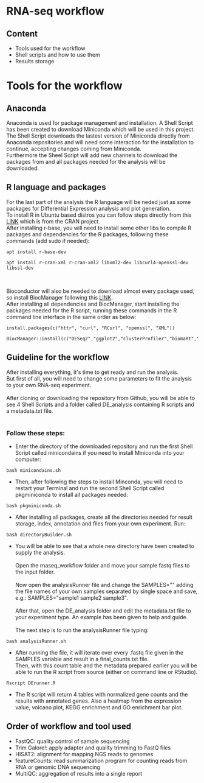 # RNA-seq workflow
## Content
- Tools used for the workflow
- Shell scripts and how to use them
- Results storage

# Tools for the workflow
## Anaconda
Anaconda is used for package management and installation. A Shell Script has been created to download Miniconda which will be used in this project.<br/>
The Shell Script downloads the lastest version of Miniconda directly from Anaconda repositories and will need some interaction for the installation to continue, accepting changes coming from Miniconda. <br/>
Furthermore the Sheel Script will add new channels to download the packages from and all packages needed for the analysis will be downloaded.
## R language and packages
For the last part of the analysis the R language will be neded just as some packages for Differential Expression analysis and plot generation.<br/>
To install R in Ubuntu based distros you can follow steps directly from this [LINK](https://cran.r-project.org/bin/linux/ubuntu/) which is from the CRAN project.<br/>
After installing r-base, you will need to install some other libs to compile R packages and dependencies for the R packages, following these commands (add sudo if needed):<br/>
```
apt install r-base-dev
```
```
apt install r-cran-xml r-cran-xml2 libxml2-dev libcurl4-openssl-dev libssl-dev
```
<br/>

Bioconductor will also be needed to download almost every package used, so install BiocManager following this [LINK](https://www.bioconductor.org/install/).<br/>
After installing all dependencies and BiocManager, start installing the packages needed for the R script, running these commands in the R command line interface in the same order as below:
```
install.packages(c("httr", "curl", "RCurl", "openssl", "XML"))
```
```
BiocManager::install(c("DESeq2","ggplot2","clusterProfiler","biomaRt","ReactomePA","ggsci","gage","dplyr","topGO","DOSE","org.Hs.eg.db","org.Mm.eg.db","pheatmap","genefilter","GO.db","KEGG.db","RColorBrewer")
```
## Guideline for the workflow
After installing everything, it's time to get ready and run the analysis.<br/>
But first of all, you will need to change some parameters to fit the analysis to your own RNA-seq experiment.<br/><br/>
After cloning or downloading the repository from Github, you will be able to see 4 Shell Scripts and a folder called DE_analysis containing R scripts and a metadata.txt file.<br/><br/>
### Follow these steps:
- Enter the directory of the downloaded repository and run the first Shell Script called minicondains if you need to install Miniconda into your computer:<br/>
```
bash minicondains.sh
```
- Then, after following the steps to install Minconda, you will need to restart your Terminal and run the second Shell Script called pkgminiconda to install all packages needed:<br/>
```
bash pkgminiconda.sh
```
- After installing all packages, create all the directories needed for result storage, index, annotation and files from your own experiment. Run:<br/>
```
bash directoryBuilder.sh
```
- You will be able to see that a whole new directory have been created to supply the analysis.<br/><br/>
Open the rnaseq_workflow folder and move your sample fastq files to the input folder.<br/><br/>
Now open the analysisRunner file and change the SAMPLES="" adding the file names of your own samples separated by single space and save, e.g.: SAMPLES="sample1 sample2 sample3".<br/><br/>
After that, open the DE_analysis folder and edit the metadata.txt file to your experiment type. An example has been given to help and guide.<br/><br/>
The next step is to run the analysisRunner file typing:<br/>
```
bash analysisRunner.sh
```
- After running the file, it will iterate over every .fastq file given in the SAMPLES variable and result in a final_counts.txt file.<br/>
Then, with this count table and the metadata prepared earlier you will be able to run the R script from source (either on command line or RStudio).<br/>
```
Rscript DErunner.R
```
- The R script will return 4 tables with normalized gene counts and the results with annotated genes. Also a heatmap from the expression value, volcano plot, KEGG enrichment and GO enrichment bar plot.

## Order of workflow and tool used
- FastQC: quality control of sample sequencing
- Trim Galore!: apply adapter and quality trimming to FastQ files
- HISAT2: alignment for mapping NGS reads to genomes
- featureCounts: read summarization program for counting reads from RNA or genomic DNA sequencing
- MultiQC: aggregation of results into a single report